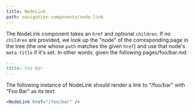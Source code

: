 ```yaml
---
title: NodeLink
path: navigation-components/node-link
---
```


The NodeLink component takes an `href` and optional `children`.
If no `children` are provided, we look up the "node" of the corresponding
page in the tree (the one whose `path` matches the given `href`) and use
that node's `meta.title` if it's set. In other words, given the following
pages/foo/bar.md:

```md
---
title: Foo Bar
---
```

The following instance of NodeLink should render a link to "/foo/bar" with
"Foo Bar" as its text:
```.jsx
<NodeLink href="/foo/bar" />
```
